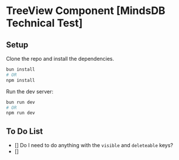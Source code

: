 # TreeView Component [MindsDB Technical Test]

## Setup

Clone the repo and install the dependencies.

```sh
bun install
# OR
npm install
```

Run the dev server:

```sh
bun run dev
# OR
npm run dev
```

## To Do List

- [] Do I need to do anything with the `visible` and `deleteable` keys?
- []
